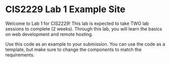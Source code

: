 # CIS2229 Lab 1 Example Site
Welcome to Lab 1 for CIS2229! This lab is expected to take TWO lab sessions to complete (2 weeks). Through this lab, you will learn the basics on web development and remote hosting. 

Use this code as an example to your submission. You can use the code as a template, but make sure to change the components to match the requirements. 

